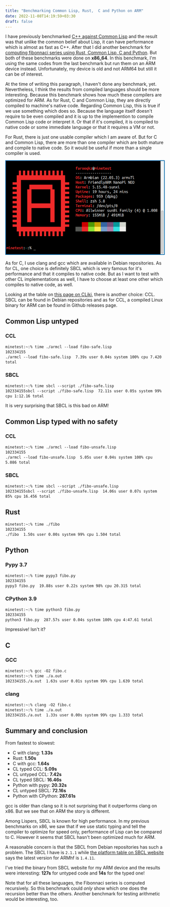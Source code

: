 ```yaml
---
title: "Benchmarking Common Lisp, Rust,  C and Python on ARM"
date: 2022-11-08T14:19:59+03:30
draft: false 
---
```


I have previously benchmarked [C++ against Common Lisp](/computer/cpp-vs-common-lisp-performance/) and the result was that unlike the common belief about Lisp, it can have performance which is almost as fast as C++. After that I did another benchmark for [computing fibonnaci series using Rust, Common Lisp, C and Python](/computer/py-c-rust-cl-benchmark/). But both of these benchmarks were done on **x86_64**. In this benchmark, I'm using the same codes from the last benchmark but run them on an ARM device instead. Unfortunately, my device is old and not ARM64 but still it can be of interest.

At the time of writing this paragraph, I haven't done any benchmark, yet. Nevertheless, I think the results from compiled languages should be more interesting. Because this benchmark shows how much these compilers are optimized for ARM. As for Rust, C and Common Lisp, they are directly compiled to machine's native code. Regarding Common Lisp, this is true if we use something which does so. Because the language itself doesn't require to be even compiled and it is up to the implemention to compile Common Lisp code or interpret it. Or that if it's compiled, it is compiled to native code or some immediate language or that it requires a VM or not.

For Rust, there is just one usable compiler which I am aware of. But for C and Common Lisp, there are more than one compiler which are both mature and compile to native code. So it would be useful if more than a single compiler is used.

![Farooq's NanoPi NEO specs](/farooq-nanopi-neo-specs.png)

As for C, I use clang and gcc which are available in Debian repositories. As for CL, one choice is definitely SBCL which is very famous for it's performance and that it compiles to native code. But as I want to test with other CL implementations as well, I have to choose at least one other which compiles to native code, as well.

Looking at the table on [this page on CLiki](https://www.cliki.net/Common+Lisp+implementation), there is another choice: CCL. SBCL can be found in Debian repositories and as for CCL, a compiled Linux binary for ARM can be found in Github releases page.

## Common Lisp untyped

### CCL

```
minetest:~:% time ./armcl --load fibo-safe.lisp
102334155
./armcl --load fibo-safe.lisp  7.39s user 0.04s system 100% cpu 7.420 total
```

### SBCL

```
minetest:~:% time sbcl --script ./fibo-safe.lisp
102334155sbcl --script ./fibo-safe.lisp  72.11s user 0.05s system 99% cpu 1:12.16 total
```

It is very surprising that SBCL is this bad on ARM!

## Common Lisp typed with no safety

### CCL

```
minetest:~:% time ./armcl --load fibo-unsafe.lisp
102334155
./armcl --load fibo-unsafe.lisp  5.05s user 0.04s system 100% cpu 5.086 total
```

### SBCL

```
minetest:~:% time sbcl --script ./fibo-unsafe.lisp 
102334155sbcl --script ./fibo-unsafe.lisp  14.06s user 0.07s system 85% cpu 16.456 total
```

## Rust

```
minetest:~:% time ./fibo
102334155
./fibo  1.50s user 0.00s system 99% cpu 1.504 total
```

## Python

### Pypy 3.7

```
minetest:~:% time pypy3 fibo.py  
102334155
pypy3 fibo.py  19.88s user 0.22s system 98% cpu 20.315 total
```

### CPython 3.9

```
minetest:~:% time python3 fibo.py
102334155
python3 fibo.py  287.57s user 0.04s system 100% cpu 4:47.61 total
```

Impressive! Isn't it?

## C

### GCC


```
minetest:~:% gcc -O2 fibo.c
minetest:~:% time ./a.out
102334155./a.out  1.63s user 0.01s system 99% cpu 1.639 total
```

### clang

```
minetest:~:% clang -O2 fibo.c
minetest:~:% time ./a.out 
102334155./a.out  1.33s user 0.00s system 99% cpu 1.333 total
```

## Summary and conclusion

From fastest to slowest:

 - C with clang: **1.33s**
 - Rust: **1.50s**
 - C with gcc: **1.64s**
 - CL typed CCL: **5.09s**
 - CL untyped CCL: **7.42s**
 - CL typed SBCL: **16.46s**
 - Python with pypy: **20.32s**
 - CL untyped SBCL: **72.16s**
 - Python with CPython: **287.61s**

gcc is older than clang so it is not surprising that it outperforms clang on x86. But we see that on ARM the story is different.

Among Lispers, SBCL is known for high performance. In my previous benchmarks on x86, we saw that if we use static typing and tell
the compiler to optimize for speed only, performance of Lisp can be compared to C. However it seems that SBCL hasn't been optimized much for
ARM.

A reasonable concern is that the SBCL from Debian repositories has such a problem. The SBCL I have is `2.1.1` while [the platform table on SBCL website](http://www.sbcl.org/platform-table.html) says the latest version for ARMhf is `1.4.11`.

I've tried the binary from SBCL website for my ARM device and the results were interesting: **127s** for untyped code and **14s** for the typed one!

Note that for all these languages, the Fibonnaci series is computed recursively. So this benchmark could *only* show which one does the recursion better than the others. Another benchmark for testing arithmetic would be interesting, too.
